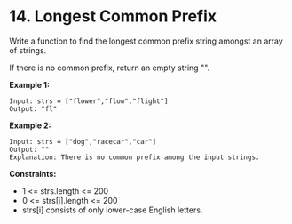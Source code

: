 # 14. Longest Common Prefix

Write a function to find the longest common prefix string amongst an array of strings.

If there is no common prefix, return an empty string "".

**Example 1:**
```
Input: strs = ["flower","flow","flight"]
Output: "fl"
```
**Example 2:**
```
Input: strs = ["dog","racecar","car"]
Output: ""
Explanation: There is no common prefix among the input strings.
```


**Constraints:**

- 1 <= strs.length <= 200
- 0 <= strs[i].length <= 200
- strs[i] consists of only lower-case English letters.

